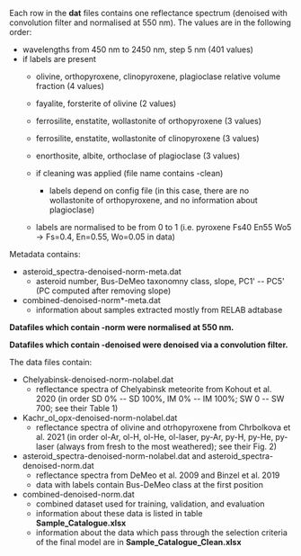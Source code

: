 Each row in the **dat** files contains one reflectance spectrum (denoised with convolution filter and normalised at 550 nm). The values are in the following order:
  - wavelengths from 450 nm to 2450 nm, step 5 nm (401 values)
  - if labels are present
    - olivine, orthopyroxene, clinopyroxene, plagioclase relative volume fraction (4 values)
    - fayalite, forsterite of olivine (2 values)
    - ferrosilite, enstatite, wollastonite of orthopyroxene (3 values)
    - ferrosilite, enstatite, wollastonite of clinopyroxene (3 values)
    - enorthosite, albite, orthoclase of plagioclase (3 values)
    
    - if cleaning was applied (file name contains -clean)
      - labels depend on config file (in this case, there are no wollastonite of orthopyroxene, and no information about plagioclase)

    - labels are normalised to be from 0 to 1 (i.e. pyroxene Fs40 En55 Wo5 -> Fs=0.4, En=0.55, Wo=0.05 in data)
 

Metadata contains:
  - asteroid_spectra-denoised-norm-meta.dat
    - asteroid number, Bus-DeMeo taxonomny class, slope, PC1' -- PC5' (PC computed after removing slope)
  - combined-denoised-norm*-meta.dat
    - information about samples extracted mostly from RELAB adtabase


**Datafiles which contain -norm were normalised at 550 nm.**

**Datafiles which contain -denoised were denoised via a convolution filter.**

The data files contain:
- Chelyabinsk-denoised-norm-nolabel.dat
  - reflectance spectra of Chelyabinsk meteorite from Kohout et al. 2020 (in order SD 0% -- SD 100%, IM 0% -- IM 100%; SW 0 -- SW 700; see their Table 1)
- Kachr_ol_opx-denoised-norm-nolabel.dat
  - reflectance spectra of olivine and otrhopyroxene from Chrbolkova et al. 2021 (in order ol-Ar, ol-H, ol-He, ol-laser, py-Ar, py-H, py-He, py-laser (always from fresh to the most weathered); see their Fig. 2)
- asteroid_spectra-denoised-norm-nolabel.dat and asteroid_spectra-denoised-norm.dat
  - reflectance spectra from DeMeo et al. 2009 and Binzel et al. 2019
  - data with labels contain Bus-DeMeo class at the first position
- combined-denoised-norm.dat
  - combined dataset used for training, validation, and evaluation
  - information about these data is listed in table **Sample_Catalogue.xlsx**
  - information about the data which pass through the selection criteria of the final model are in **Sample_Catalogue_Clean.xlsx**
